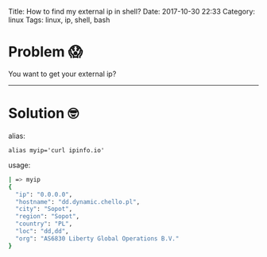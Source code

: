 Title: How to find my external ip in shell?
Date: 2017-10-30 22:33
Category: linux
Tags: linux, ip, shell, bash

# Problem 😱

You want to get your external ip?

---

# Solution 🤓

alias:

`alias myip='curl ipinfo.io'`

usage:

```bash
| => myip
{
  "ip": "0.0.0.0",
  "hostname": "dd.dynamic.chello.pl",
  "city": "Sopot",
  "region": "Sopot",
  "country": "PL",
  "loc": "dd,dd",
  "org": "AS6830 Liberty Global Operations B.V."
}
```
